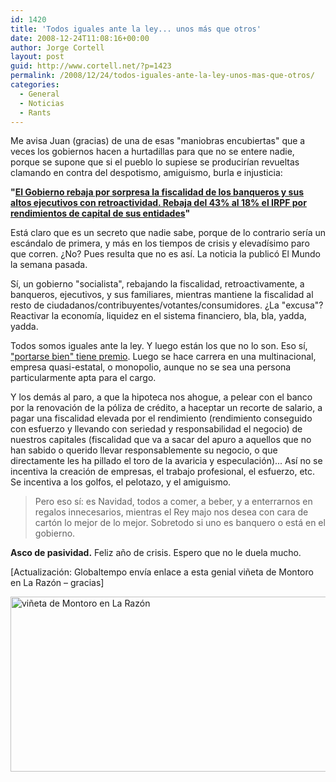 ```yaml
---
id: 1420
title: 'Todos iguales ante la ley... unos más que otros'
date: 2008-12-24T11:08:16+00:00
author: Jorge Cortell
layout: post
guid: http://www.cortell.net/?p=1423
permalink: /2008/12/24/todos-iguales-ante-la-ley-unos-mas-que-otros/
categories:
  - General
  - Noticias
  - Rants
---
```

Me avisa Juan (gracias) de una de esas "maniobras encubiertas" que a veces los gobiernos hacen a hurtadillas para que no se entere nadie, porque se supone que si el pueblo lo supiese se producirían revueltas clamando en contra del despotismo, amiguismo, burla e injusticia:

**"<a title="El Mundo" href="http://www.elmundo.es/mundodinero/2008/12/18/economia/1229567503.html" target="_blank">El Gobierno rebaja por sorpresa la fiscalidad de los banqueros y sus altos ejecutivos con retroactividad. Rebaja del 43% al 18% el IRPF por rendimientos de capital de sus entidades</a>"**

Está claro que es un secreto que nadie sabe, porque de lo contrario sería un escándalo de primera, y más en los tiempos de crisis y elevadísimo paro que corren. ¿No? Pues resulta que no es así. La noticia la publicó El Mundo la semana pasada.

Sí, un gobierno "socialista", rebajando la fiscalidad, retroactivamente, a banqueros, ejecutivos, y sus familiares, mientras mantiene la fiscalidad al resto de ciudadanos/contribuyentes/votantes/consumidores. ¿La "excusa"? Reactivar la economía, liquidez en el sistema financiero, bla, bla, yadda, yadda.

Todos somos iguales ante la ley. Y luego están los que no lo son. Eso sí, <a title="http://www.levante-emv.com/secciones/noticia.jsp?pRef=2008121800_8_532983__Economia-Zaplana-gana-peso-Telefonica-deja-delegado-para-Europa" href="http://www.levante-emv.com/secciones/noticia.jsp?pRef=2008121800_8_532983__Economia-Zaplana-gana-peso-Telefonica-deja-delegado-para-Europa" target="_blank">"portarse bien" tiene premio</a>. Luego se hace carrera en una multinacional, empresa quasi-estatal, o monopolio, aunque no se sea una persona particularmente apta para el cargo.

Y los demás al paro, a que la hipoteca nos ahogue, a pelear con el banco por la renovación de la póliza de crédito, a haceptar un recorte de salario, a pagar una fiscalidad elevada por el rendimiento (rendimiento conseguido con esfuerzo y llevando con seriedad y responsabilidad el negocio) de nuestros capitales (fiscalidad que va a sacar del apuro a aquellos que no han sabido o querido llevar responsablemente su negocio, o que directamente les ha pillado el toro de la avaricia y especulación)... Así no se incentiva la creación de empresas, el trabajo profesional, el esfuerzo, etc. Se incentiva a los golfos, el pelotazo, y el amiguismo.

> Pero eso sí: es Navidad, todos a comer, a beber, y a enterrarnos en regalos innecesarios, mientras el Rey majo nos desea con cara de cartón lo mejor de lo mejor. Sobretodo si uno es banquero o está en el gobierno.

**Asco de pasividad.** Feliz año de crisis. Espero que no le duela mucho.

[Actualización: Globaltempo envía enlace a esta genial viñeta de Montoro en La Razón – gracias]

<img src="http://www.larazon.es/images/uploads/image/filename/31738/c617x280_montoro1712.jpg?1229708726" alt="viñeta de Montoro en La Razón" width="617" height="280" />